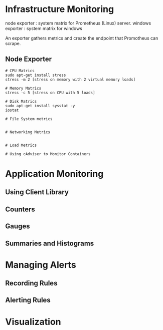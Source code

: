 # Infrastructure Monitoring

node exporter : system matrix for Prometheus (Linux) server.
windows exporter : system matrix for windows 

An exporter gathers metrics and create the endpoint that Promotheus can scrape.

## Node Exporter

    # CPU Matrics
    sudo apt-get install stress
    stress -m 2 [stress on memory with 2 virtual memory loads]
    
    # Memory Matrics
    stress -c 5 [stress on CPU with 5 loads]

    # Disk Matrics
    sudo apt-get install sysstat -y
    iostat

    # File System metrics


    # Networking Metrics


    # Load Metrics

    # Using cAdviser to Monitor Containers


# Application Monitoring
 
## Using Client Library

## Counters

## Gauges

## Summaries and Histograms

# Managing Alerts

## Recording Rules

## Alerting Rules


# Visualization